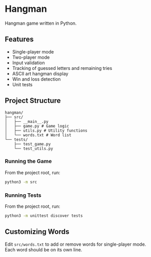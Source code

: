 # Hangman

Hangman game written in Python.

## Features

- Single-player mode
- Two-player mode
- Input validation
- Tracking of guessed letters and remaining tries
- ASCII art hangman display
- Win and loss detection
- Unit tests

## Project Structure

```
hangman/
├── src/
│   ├── __main__.py
│   ├── game.py # Game logic
│   ├── utils.py # Utility functions
│   └── words.txt # Word list
└── tests/
    ├── test_game.py
    └── test_utils.py
```

### Running the Game

From the project root, run:
```sh
python3 -m src
```

### Running Tests

From the project root, run:
```sh
python3 -m unittest discover tests
```

## Customizing Words

Edit `src/words.txt` to add or remove words for single-player mode.  
Each word should be on its own line.

